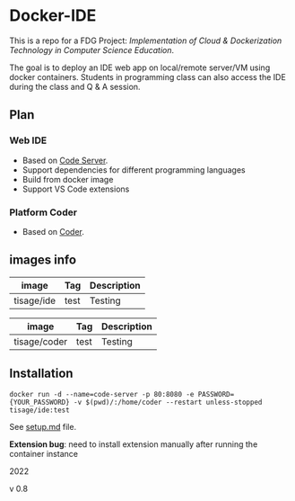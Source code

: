 # Docker-IDE
This is a repo for a FDG Project: *Implementation of Cloud & Dockerization Technology in Computer Science Education*.

The goal is to deploy an IDE web app on local/remote server/VM using docker containers. Students in programming class can also access the IDE during the class and Q & A session.

## Plan
### Web IDE
- Based on [Code Server](https://github.com/coder/code-server).
- Support dependencies for different programming languages
- Build from docker image
- Support VS Code extensions

### Platform Coder
- Based on [Coder](https://github.com/coder/coder).


## images info
| image | Tag | Description |
| ------ | ----- | ----------- |
| tisage/ide | test	| Testing |

| image | Tag | Description |
| ------ | ----- | ----------- |
| tisage/coder | test	| Testing |


## Installation
`docker run -d --name=code-server -p 80:8080 -e PASSWORD={YOUR_PASSWORD} -v $(pwd)/:/home/coder --restart unless-stopped tisage/ide:test`

See [setup.md](https://github.com/tisage/Docker-IDE/blob/main/Setup.md) file.

**Extension bug**: need to install extension manually after running the container instance


2022

v 0.8
